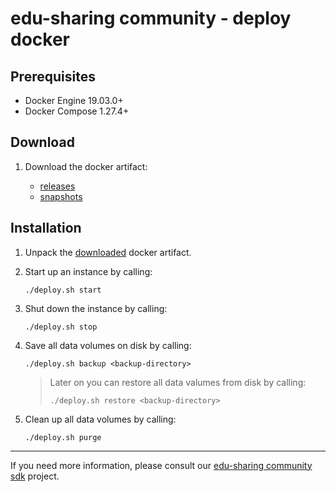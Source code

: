 # edu-sharing community - deploy docker

Prerequisites
-------------

- Docker Engine 19.03.0+
- Docker Compose 1.27.4+ 

Download
--------

1. Download the docker artifact:

   * [releases](https://artifacts.edu-sharing.com/#browse/browse:community-releases:org%2Fedu_sharing%2Fedu_sharing-community-deploy-docker-deploy)
   * [snapshots](https://artifacts.edu-sharing.com/#browse/browse:community-snapshots:org%2Fedu_sharing%2Fedu_sharing-community-deploy-docker-deploy)

Installation
------------

1. Unpack the [downloaded](#download) docker artifact.
 
2. Start up an instance by calling:

   ```
   ./deploy.sh start
   ```
  
3. Shut down the instance by calling:

   ```
   ./deploy.sh stop
   ```
  
4. Save all data volumes on disk by calling:

   ```
   ./deploy.sh backup <backup-directory>
   ```
   
   > Later on you can restore all data valumes from disk by calling:
   > ```
   > ./deploy.sh restore <backup-directory>
   > ```
   
5. Clean up all data volumes by calling:

   ```
   ./deploy.sh purge
   ```

---
If you need more information, please consult our [edu-sharing community sdk](https://scm.edu-sharing.com/edu-sharing-community/edu-sharing-community-sdk) project.
